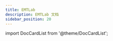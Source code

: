 ```yaml
---
title: EMTLab
description: EMTLab 文档
sidebar_position: 20
---
```


import DocCardList from '@theme/DocCardList';

<DocCardList />